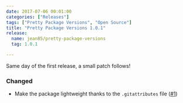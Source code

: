 ```yaml
---
date: 2017-07-06 00:01:00
categories: ["Releases"]
tags: ["Pretty Package Versions", "Open Source"]
title: "Pretty Package Versions 1.0.1"
release:
  name: jean85/pretty-package-versions
  tag: 1.0.1

---
```


Same day of the first release, a small patch follows!
<!--more-->

### Changed
 * Make the package lightweight thanks to the `.gitattributes` file ([#1](https://github.com/Jean85/pretty-package-versions/pull/1))
